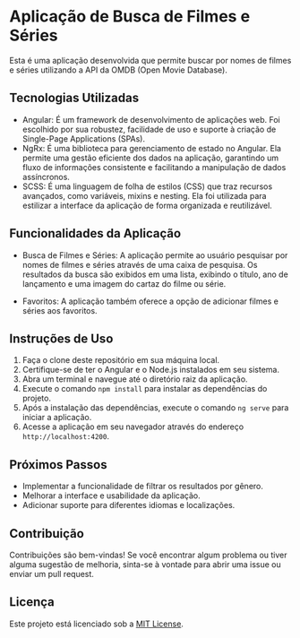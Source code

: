 # Aplicação de Busca de Filmes e Séries

Esta é uma aplicação desenvolvida que permite buscar por nomes de filmes e séries utilizando a API da OMDB (Open Movie Database).

## Tecnologias Utilizadas

- Angular: É um framework de desenvolvimento de aplicações web. Foi escolhido por sua robustez, facilidade de uso e suporte à criação de Single-Page Applications (SPAs).
- NgRx: É uma biblioteca para gerenciamento de estado no Angular. Ela permite uma gestão eficiente dos dados na aplicação, garantindo um fluxo de informações consistente e facilitando a manipulação de dados assíncronos.
- SCSS: É uma linguagem de folha de estilos (CSS) que traz recursos avançados, como variáveis, mixins e nesting. Ela foi utilizada para estilizar a interface da aplicação de forma organizada e reutilizável.

## Funcionalidades da Aplicação

- Busca de Filmes e Séries: A aplicação permite ao usuário pesquisar por nomes de filmes e séries através de uma caixa de pesquisa. Os resultados da busca são exibidos em uma lista, exibindo o título, ano de lançamento e uma imagem do cartaz do filme ou série.

- Favoritos: A aplicação também oferece a opção de adicionar filmes e séries aos favoritos.

## Instruções de Uso

1. Faça o clone deste repositório em sua máquina local.
2. Certifique-se de ter o Angular e o Node.js instalados em seu sistema.
3. Abra um terminal e navegue até o diretório raiz da aplicação.
4. Execute o comando `npm install` para instalar as dependências do projeto.
5. Após a instalação das dependências, execute o comando `ng serve` para iniciar a aplicação.
6. Acesse a aplicação em seu navegador através do endereço `http://localhost:4200`.

## Próximos Passos

- Implementar a funcionalidade de filtrar os resultados por gênero.
- Melhorar a interface e usabilidade da aplicação.
- Adicionar suporte para diferentes idiomas e localizações.

## Contribuição

Contribuições são bem-vindas! Se você encontrar algum problema ou tiver alguma sugestão de melhoria, sinta-se à vontade para abrir uma issue ou enviar um pull request.

## Licença

Este projeto está licenciado sob a [MIT License](LICENSE).
